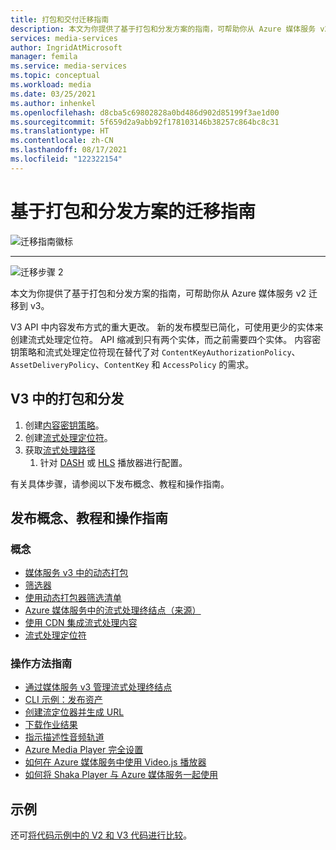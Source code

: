 ```yaml
---
title: 打包和交付迁移指南
description: 本文为你提供了基于打包和分发方案的指南，可帮助你从 Azure 媒体服务 v2 迁移到 v3。
services: media-services
author: IngridAtMicrosoft
manager: femila
ms.service: media-services
ms.topic: conceptual
ms.workload: media
ms.date: 03/25/2021
ms.author: inhenkel
ms.openlocfilehash: d8cba5c69802828a0bd486d902d85199f3ae1d00
ms.sourcegitcommit: 5f659d2a9abb92f178103146b38257c864bc8c31
ms.translationtype: HT
ms.contentlocale: zh-CN
ms.lasthandoff: 08/17/2021
ms.locfileid: "122322154"
---
```

# <a name="packaging-and-delivery-scenario-based-migration-guidance"></a>基于打包和分发方案的迁移指南

![迁移指南徽标](./media/migration-guide/azure-media-services-logo-migration-guide.svg)

<hr color="#5ea0ef" size="10">

![迁移步骤 2](./media/migration-guide/steps-4.svg)

本文为你提供了基于打包和分发方案的指南，可帮助你从 Azure 媒体服务 v2 迁移到 v3。

V3 API 中内容发布方式的重大更改。 新的发布模型已简化，可使用更少的实体来创建流式处理定位符。 API 缩减到只有两个实体，而之前需要四个实体。 内容密钥策略和流式处理定位符现在替代了对 `ContentKeyAuthorizationPolicy`、`AssetDeliveryPolicy`、`ContentKey` 和 `AccessPolicy` 的需求。

## <a name="packaging-and-delivery-in-v3"></a>V3 中的打包和分发

1. 创建[内容密钥策略](drm-content-key-policy-concept.md)。
1. 创建[流式处理定位符](stream-streaming-locators-concept.md)。
1. 获取[流式处理路径](create-streaming-locator-build-url.md) 
    1. 针对 [DASH](encode-dynamic-packaging-concept.md#deliver-dash) 或 [HLS](encode-dynamic-packaging-concept.md#deliver-hls) 播放器进行配置。

有关具体步骤，请参阅以下发布概念、教程和操作指南。

## <a name="publishing-concepts-tutorials-and-how-to-guides"></a>发布概念、教程和操作指南

### <a name="concepts"></a>概念

- [媒体服务 v3 中的动态打包](encode-dynamic-packaging-concept.md)
- [筛选器](filters-concept.md)
- [使用动态打包器筛选清单](filters-dynamic-manifest-concept.md)
- [Azure 媒体服务中的流式处理终结点（来源）](stream-streaming-endpoint-concept.md)
- [使用 CDN 集成流式处理内容](stream-scale-streaming-cdn-concept.md)
- [流式处理定位符](stream-streaming-locators-concept.md)

### <a name="how-to-guides"></a>操作方法指南

- [通过媒体服务 v3 管理流式处理终结点](stream-manage-streaming-endpoints-how-to.md)
- [CLI 示例：发布资产](cli-publish-asset.md)
- [创建流定位器并生成 URL](create-streaming-locator-build-url.md)
- [下载作业结果](job-download-results-how-to.md)
- [指示描述性音频轨道](signal-descriptive-audio-howto.md)
- [Azure Media Player 完全设置](../azure-media-player/azure-media-player-full-setup.md)
- [如何在 Azure 媒体服务中使用 Video.js 播放器](player-how-to-video-js-player.md)
- [如何将 Shaka Player 与 Azure 媒体服务一起使用](player-shaka-player-how-to.md)

## <a name="samples"></a>示例

还可[将代码示例中的 V2 和 V3 代码进行比较](migrate-v-2-v-3-migration-samples.md)。

